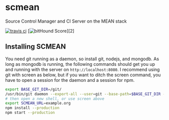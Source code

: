 # scmean
Source Control Manager and CI Server on the MEAN stack

[![travis ci](https://travis-ci.org/deltreey/scmean.svg?branch=master)][1]
[![bitHound Score](https://www.bithound.io/github/deltreey/scmean/badges/score.svg?)][2]

## Installing SCMEAN

You need git running as a daemon, so install git, nodejs, and mongodb.  As long as mongodb is running, the following commands should get you up and running with the server on `http://localhost:8080`.  I recommend using git with screen as below, but if you want to ditch the screen command, you have to open a session for the daemon and a session for npm.

```bash
export BASE_GIT_DIR=/git/
/usr/bin/git daemon --export-all --user=git --base-path=$BASE_GIT_DIR --verbose --enable=receive-pack  $BASE_GIT_DIR
# then open a new shell, or use screen above
export SCMEAN_URL=example.org
npm install --production
npm start --production
```

[1]: https://travis-ci.org/deltreey/scmean
[2]: https://www.bithound.io/github/deltreey/scmean
